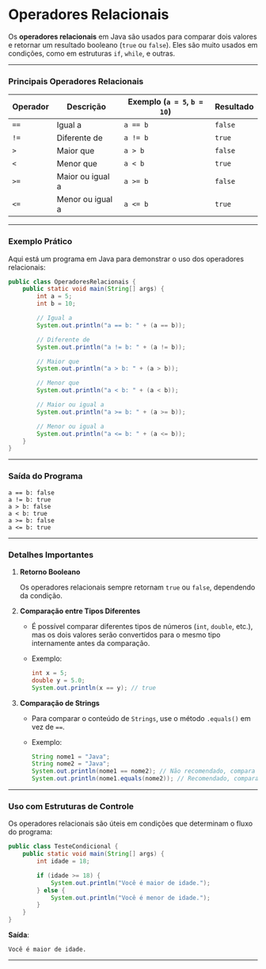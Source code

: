 # Operadores Relacionais

Os **operadores relacionais** em Java são usados para comparar dois valores e retornar um resultado booleano (`true` ou `false`). Eles são muito usados em condições, como em estruturas `if`, `while`, e outras.

---

### **Principais Operadores Relacionais**

| Operador | Descrição | Exemplo (`a = 5`, `b = 10`) | Resultado |
| --- | --- | --- | --- |
| `==` | Igual a | `a == b` | `false` |
| `!=` | Diferente de | `a != b` | `true` |
| `>` | Maior que | `a > b` | `false` |
| `<` | Menor que | `a < b` | `true` |
| `>=` | Maior ou igual a | `a >= b` | `false` |
| `<=` | Menor ou igual a | `a <= b` | `true` |

---

### **Exemplo Prático**

Aqui está um programa em Java para demonstrar o uso dos operadores relacionais:

```java
public class OperadoresRelacionais {
    public static void main(String[] args) {
        int a = 5;
        int b = 10;

        // Igual a
        System.out.println("a == b: " + (a == b));

        // Diferente de
        System.out.println("a != b: " + (a != b));

        // Maior que
        System.out.println("a > b: " + (a > b));

        // Menor que
        System.out.println("a < b: " + (a < b));

        // Maior ou igual a
        System.out.println("a >= b: " + (a >= b));

        // Menor ou igual a
        System.out.println("a <= b: " + (a <= b));
    }
}

```

---

### **Saída do Programa**

```
a == b: false
a != b: true
a > b: false
a < b: true
a >= b: false
a <= b: true

```

---

### **Detalhes Importantes**

1. **Retorno Booleano**
    
    Os operadores relacionais sempre retornam `true` ou `false`, dependendo da condição.
    
2. **Comparação entre Tipos Diferentes**
    - É possível comparar diferentes tipos de números (`int`, `double`, etc.), mas os dois valores serão convertidos para o mesmo tipo internamente antes da comparação.
    - Exemplo:
        
        ```java
        int x = 5;
        double y = 5.0;
        System.out.println(x == y); // true
        
        ```
        
3. **Comparação de Strings**
    - Para comparar o conteúdo de `Strings`, use o método `.equals()` em vez de `==`.
    - Exemplo:
        
        ```java
        String nome1 = "Java";
        String nome2 = "Java";
        System.out.println(nome1 == nome2); // Não recomendado, compara referências
        System.out.println(nome1.equals(nome2)); // Recomendado, compara conteúdo
        
        ```
        

---

### **Uso com Estruturas de Controle**

Os operadores relacionais são úteis em condições que determinam o fluxo do programa:

```java
public class TesteCondicional {
    public static void main(String[] args) {
        int idade = 18;

        if (idade >= 18) {
            System.out.println("Você é maior de idade.");
        } else {
            System.out.println("Você é menor de idade.");
        }
    }
}

```

**Saída**:

```
Você é maior de idade.
```

---